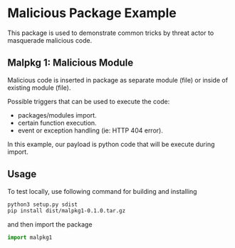# Malicious Package Example

This package is used to demonstrate common tricks by threat actor to masquerade malicious code.

## Malpkg 1: Malicious Module

Malicious code is inserted in package as separate module (file) or inside of existing module (file).

Possible triggers that can be used to execute the code:
- packages/modules import.
- certain function execution.
- event or exception handling (ie: HTTP 404 error).

In this example, our payload is python code that will be execute during import.

## Usage

To test locally, use following command for building and installing

```sh
python3 setup.py sdist
pip install dist/malpkg1-0.1.0.tar.gz
```

and then import the package

```python
import malpkg1
```